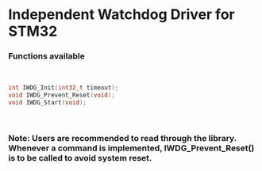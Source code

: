 # Independent Watchdog Driver for STM32


### Functions available

</br>

``` C
int IWDG_Init(int32_t timeout);
void IWDG_Prevent_Reset(void);
void IWDG_Start(void);
```

</br>

### Note: Users are recommended to read through the library. Whenever a command is implemented, IWDG_Prevent_Reset() is to be called to avoid system reset.
